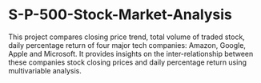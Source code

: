# S-P-500-Stock-Market-Analysis
This project compares closing price trend, total volume of traded stock, daily percentage return of four major tech companies: Amazon, Google, Apple and Microsoft.  It provides insights on the inter-relationship between these companies stock closing prices and daily percentage return using multivariable analysis. 
